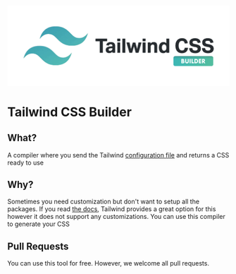![Logo](public/logo.png)

# Tailwind CSS Builder

## What?

A compiler where you send the Tailwind [configuration file](https://tailwindcss.com/docs/configuration) and returns a
CSS ready to use

## Why?

Sometimes you need customization but don't want to setup all the packages.
If you read [the docs](https://tailwindcss.com/docs/installation#using-tailwind-via-cdn), Tailwind provides a great option for this however
it does not support any customizations. You can use this compiler to generate your CSS

## Pull Requests

You can use this tool for free. However, we welcome all pull requests.
